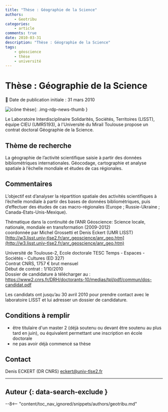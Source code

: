 ```yaml
---
title: "Thèse : Géographie de la Science"
authors:
    - Geotribu
categories:
    - article
comments: true
date: 2010-03-31
description: "Thèse : Géographie de la Science"
tags:
    - géoscience
    - thèse
    - université
---
```


# Thèse : Géographie de la Science

:calendar: Date de publication initiale : 31 mars 2010

![icône thèse](https://cdn.geotribu.fr/img/logos-icones/divers/these.png "icône thèse"){: .img-rdp-news-thumb }

Le Laboratoire Interdisciplinaire Solidarités, Sociétés, Territoires (LISST), équipe CIEU (UMR5193), à l'Université du Mirail Toulouse propose un contrat doctoral Géographie de la Science.  

## Thème de recherche

La géographie de l’activité scientifique saisie à partir des données bibliométriques internationales. Géocodage, cartographie et analyse spatiale à l’échelle mondiale et études de cas régionales.  

## Commentaires

L’objectif est d’analyser la répartition spatiale des activités scientifiques à l’échelle mondiale à partir des bases de données bibliométriques, puis d’effectuer des études de cas macro-régionales (Europe ; Russie-Ukraine ; Canada-Etats-Unis-Mexique).

Thématique dans la continuité de l’ANR Géoscience: Science locale, nationale, mondiale en transformation (2009-2012)  
coordonnée par Michel Grossetti et Denis Eckert (UMR LISST)
[http://w3.lisst.univ-tlse2.fr/anr_geoscience/anr_geo.htm](http://w3.lisst.univ-tlse2.fr/anr_geoscience/anr_geo.htm)

Université de Toulouse-2, Ecole doctorale TESC Temps - Espaces - Sociétés - Cultures (ED 327)  
Contrat CNRS, 1757 € brut mensuel  
Début de contrat : 1/10/2010  
Dossier de candidature à télécharger au : <https://www2.cnrs.fr/DRH/doctorants-10/medias/tpl/pdf/commun/dos-candidat.pdf>

Les candidats ont jusqu’au 30 avril 2010 pour prendre contact avec le laboratoire LISST et lui adresser un dossier de candidature.

## Conditions à remplir

- être titulaire d'un master 2 (déjà soutenu ou devant être soutenu au plus tard en juin), ou équivalent permettant une inscription en école doctorale
- ne pas avoir déjà commencé sa thèse

## Contact

Denis ECKERT (DR CNRS) [eckert@univ-tlse2.fr](mailto:eckert@univ-tlse2.fr)

----

## Auteur {: data-search-exclude }

--8<-- "content/toc_nav_ignored/snippets/authors/geotribu.md"
